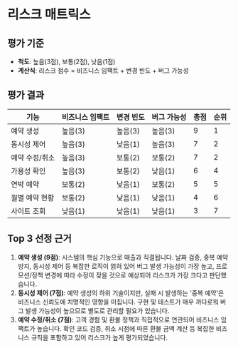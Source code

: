 # 리스크 매트릭스

## 평가 기준
- **척도**: 높음(3점), 보통(2점), 낮음(1점)
- **계산식**: 리스크 점수 = 비즈니스 임팩트 + 변경 빈도 + 버그 가능성

## 평가 결과
| 기능 | 비즈니스 임팩트 | 변경 빈도 | 버그 가능성 | 총점 | 순위 |
|---|---|---|---|---|---|
| 예약 생성 | 높음(3) | 높음(3) | 높음(3) | 9 | 1 |
| 동시성 제어 | 높음(3) | 낮음(1) | 높음(3) | 7 | 2 |
| 예약 수정/취소 | 높음(3) | 보통(2) | 보통(2) | 7 | 2 |
| 가용성 확인 | 높음(3) | 보통(2) | 낮음(1) | 6 | 4 |
| 연박 예약 | 보통(2) | 낮음(1) | 보통(2) | 5 | 5 |
| 월별 예약 현황 | 보통(2) | 낮음(1) | 낮음(1) | 4 | 6 |
| 사이트 조회 | 낮음(1) | 낮음(1) | 낮음(1) | 3 | 7 |

## Top 3 선정 근거
1. **예약 생성 (9점)**: 시스템의 핵심 기능으로 매출과 직결됩니다. 날짜 검증, 중복 예약 방지, 동시성 제어 등 복잡한 로직이 얽혀 있어 버그 발생 가능성이 가장 높고, 프로모션/정책 변경에 따라 수정이 잦을 것으로 예상되어 리스크가 가장 크다고 판단했습니다.
2. **동시성 제어 (7점)**: 예약 생성의 하위 기술이지만, 실패 시 발생하는 '중복 예약'은 비즈니스 신뢰도에 치명적인 영향을 미칩니다. 구현 및 테스트가 매우 까다로워 버그 발생 가능성이 높으므로 별도로 관리할 필요가 있습니다.
3. **예약 수정/취소 (7점)**: 고객 경험 및 환불 정책과 직접적으로 연관되어 비즈니스 임팩트가 높습니다. 확인 코드 검증, 취소 시점에 따른 환불 금액 계산 등 복잡한 비즈니스 규칙을 포함하고 있어 리스크가 높게 평가되었습니다.
